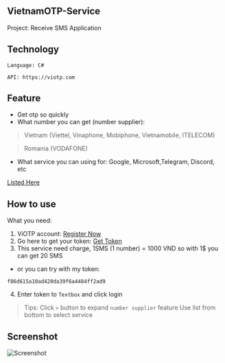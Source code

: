 ## VietnamOTP-Service
Project: Receive SMS Application

## Technology
```Language: C#```

```API: https://viotp.com```

## Feature
- Get otp so quickly
- What number you can get (number supplier): 
> Vietnam (Viettel, Vinaphone, Mobiphone, Vietnamobile, ITELECOM)

> Romania (VODAFONE)
- What service you can using for: Google, Microsoft,Telegram, Discord, etc

 [Listed Here](https://pastebin.com/raw/gFmEbcfV)

## How to use
What you need:
1. ViOTP account: [Register Now](https://viotp.com/Account/Register)
2. Go here to get your token: [Get Token](https://viotp.com/Account/ApiDocument2)
3. This service need charge, 1SMS (1 number) = 1000 VND so with 1$ you can get 20 SMS

- or you can try with my token: 
```
f86d615a10ad420da39f6a4484ff2ad9
```
4. Enter token to `Textbox` and click login
> Tips: 
> Click `>` button to expand `number supplier` feature
> Use list from bottom to select service

## Screenshot
![Screenshot](https://i.paste.pics/0d56c5a74e0c50a5589d8b315c28be69.png)
